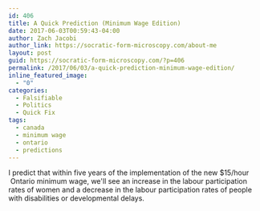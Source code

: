 ```yaml
---
id: 406
title: A Quick Prediction (Minimum Wage Edition)
date: 2017-06-03T00:59:43-04:00
author: Zach Jacobi
author_link: https://socratic-form-microscopy.com/about-me
layout: post
guid: https://socratic-form-microscopy.com/?p=406
permalink: /2017/06/03/a-quick-prediction-minimum-wage-edition/
inline_featured_image:
  - "0"
categories:
  - Falsifiable
  - Politics
  - Quick Fix
tags:
  - canada
  - minimum wage
  - ontario
  - predictions
---
```


I predict that within five years of the implementation of the new $15/hour  Ontario minimum wage, we'll see an increase in the labour participation rates of women and a decrease in the labour participation rates of people with disabilities or developmental delays.
